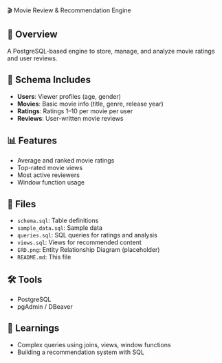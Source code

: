 🎬 Movie Review & Recommendation Engine

## 📌 Overview
A PostgreSQL-based engine to store, manage, and analyze movie ratings and user reviews.

## 🧱 Schema Includes
- **Users**: Viewer profiles (age, gender)
- **Movies**: Basic movie info (title, genre, release year)
- **Ratings**: Ratings 1–10 per movie per user
- **Reviews**: User-written movie reviews

## 📊 Features
- Average and ranked movie ratings
- Top-rated movie views
- Most active reviewers
- Window function usage

## 📁 Files
- `schema.sql`: Table definitions
- `sample_data.sql`: Sample data
- `queries.sql`: SQL queries for ratings and analysis
- `views.sql`: Views for recommended content
- `ERD.png`: Entity Relationship Diagram (placeholder)
- `README.md`: This file

## 🛠️ Tools
- PostgreSQL
- pgAdmin / DBeaver

## 🧠 Learnings
- Complex queries using joins, views, window functions
- Building a recommendation system with SQL
